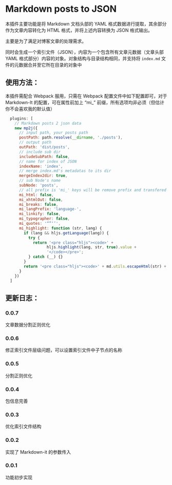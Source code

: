 Markdown posts to JSON
===

本插件主要功能是将 Markdown 文档头部的 YAML 格式数据进行提取，其余部分作为文章内容转化为 HTML 格式，并将上述内容转换为 JSON 格式输出。

主要是为了满足对博客文章的处理需求。

同时会生成一个索引文件（JSON），内容为一个包含所有文章元数据（文章头部 YAML 格式部分）内容的对象。对象结构与目录结构相同，并支持将 `index.md` 文件的元数据合并至它所在目录的对象中

## 使用方法：

本插件需配合 Webpack 服用，只需在 Webpack 配置文件中如下配置即可，对于 Markdown-It 的配置，可在属性前加上 “mi_” 前缀，所有选项均非必须（但估计你不会喜欢我的默认值）

```js
  plugins: [
    // Markdown posts 2 json data
    new mp2j({
      // input path, your posts path
      postPath: path.resolve(__dirname, './posts'),
      // output path
      outPath: 'dist/posts',
      // include sub dir
      includeSubPath: false,
      // name for index of JSON
      indexName: 'index',
      // merge index.md's metadatas to its dir
      mergeIndex2dir: true,
      // sub Node's name
      subNode: 'posts',
      // all prefix is 'mi_' keys will be remove prefix and transfered to Markdown-it. This is default option of Markdown-It
      mi_html: false,
      mi_xhtmlOut: false,
      mi_breaks: false,
      mi_langPrefix: 'language-',
      mi_linkify: false,
      mi_typographer: false,
      mi_quotes: '“”‘’',
      mi_highlight: function (str, lang) {
        if (lang && hljs.getLanguage(lang)) {
          try {
            return '<pre class="hljs"><code>' +
                  hljs.highlight(lang, str, true).value +
                  '</code></pre>';
          } catch (__) {}
        }
        return '<pre class="hljs"><code>' + md.utils.escapeHtml(str) + '</code></pre>';
      }
    })
  ]
```

## 更新日志：

### 0.0.7
文章数据分割正则优化

### 0.0.6
修正索引文件层级问题，可以设置索引文件中子节点的名称

### 0.0.5
分割正则优化

### 0.0.4
包信息完善

### 0.0.3
优化索引文件结构

### 0.0.2
实现了 Markdown-it 的参数传入

### 0.0.1
功能初步实现